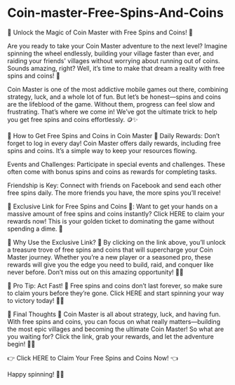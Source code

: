 # Coin-master-Free-Spins-And-Coins
🌟 Unlock the Magic of Coin Master with Free Spins and Coins! 🌟

Are you ready to take your Coin Master adventure to the next level? Imagine spinning the wheel endlessly, building your village faster than ever, and raiding your friends' villages without worrying about running out of coins. Sounds amazing, right? Well, it’s time to make that dream a reality with free spins and coins! 🎉

Coin Master is one of the most addictive mobile games out there, combining strategy, luck, and a whole lot of fun. But let’s be honest—spins and coins are the lifeblood of the game. Without them, progress can feel slow and frustrating. That’s where we come in! We’ve got the ultimate trick to help you get free spins and coins effortlessly. 🪙✨

🎡 How to Get Free Spins and Coins in Coin Master 🎡
Daily Rewards: Don’t forget to log in every day! Coin Master offers daily rewards, including free spins and coins. It’s a simple way to keep your resources flowing.

Events and Challenges: Participate in special events and challenges. These often come with bonus spins and coins as rewards for completing tasks.

Friendship is Key: Connect with friends on Facebook and send each other free spins daily. The more friends you have, the more spins you’ll receive!

🌟 Exclusive Link for Free Spins and Coins 🌟: Want to get your hands on a massive amount of free spins and coins instantly? Click HERE to claim your rewards now! This is your golden ticket to dominating the game without spending a dime. 🚀

💎 Why Use the Exclusive Link? 💎
By clicking on the link above, you’ll unlock a treasure trove of free spins and coins that will supercharge your Coin Master journey. Whether you’re a new player or a seasoned pro, these rewards will give you the edge you need to build, raid, and conquer like never before. Don’t miss out on this amazing opportunity! 🏰🔥

🚨 Pro Tip: Act Fast! 🚨
Free spins and coins don’t last forever, so make sure to claim yours before they’re gone. Click HERE and start spinning your way to victory today! 🎰💥

🎉 Final Thoughts 🎉
Coin Master is all about strategy, luck, and having fun. With free spins and coins, you can focus on what really matters—building the most epic villages and becoming the ultimate Coin Master! So what are you waiting for? Click the link, grab your rewards, and let the adventure begin! 🌈✨

👉 Click HERE to Claim Your Free Spins and Coins Now! 👈

Happy spinning! 🎡💖
